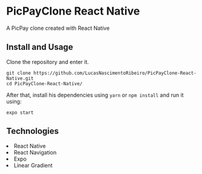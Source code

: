 # PicPayClone React Native
A PicPay clone created with React Native

## Install and Usage

Clone the repository and enter it.

```
git clone https://github.com/LucasNascimentoRibeiro/PicPayClone-React-Native.git
cd PicPayClone-React-Native/
```

After that, install his dependencies using ```yarn```  or ```npm install``` and run it using: 

```
expo start
```

## Technologies

<li>React Native</li>
<li>React Navigation</li>
<li>Expo</li>
<li>Linear Gradient</li>
